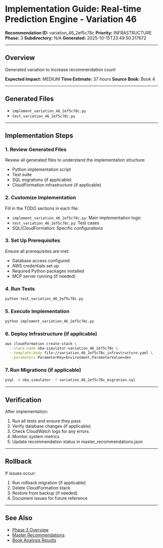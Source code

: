 # Implementation Guide: Real-time Prediction Engine - Variation 46

**Recommendation ID:** variation_46_2ef5c78c
**Priority:** INFRASTRUCTURE
**Phase:** 3
**Subdirectory:** N/A
**Generated:** 2025-10-15T23:49:50.317672

---

## Overview

Generated variation to increase recommendation count

**Expected Impact:** MEDIUM
**Time Estimate:** 37 hours
**Source Book:** Book 4

---

## Generated Files

- `implement_variation_46_2ef5c78c.py`
- `test_variation_46_2ef5c78c.py`

---

## Implementation Steps

### 1. Review Generated Files

Review all generated files to understand the implementation structure:
- Python implementation script
- Test suite
- SQL migrations (if applicable)
- CloudFormation infrastructure (if applicable)

### 2. Customize Implementation

Fill in the TODO sections in each file:
- `implement_variation_46_2ef5c78c.py`: Main implementation logic
- `test_variation_46_2ef5c78c.py`: Test cases
- SQL/CloudFormation: Specific configurations

### 3. Set Up Prerequisites

Ensure all prerequisites are met:
- Database access configured
- AWS credentials set up
- Required Python packages installed
- MCP server running (if needed)

### 4. Run Tests

```bash
python test_variation_46_2ef5c78c.py
```

### 5. Execute Implementation

```bash
python implement_variation_46_2ef5c78c.py
```

### 6. Deploy Infrastructure (if applicable)

```bash
aws cloudformation create-stack \
  --stack-name nba-simulator-variation_46_2ef5c78c \
  --template-body file://variation_46_2ef5c78c_infrastructure.yaml \
  --parameters ParameterKey=Environment,ParameterValue=dev
```

### 7. Run Migrations (if applicable)

```bash
psql -d nba_simulator -f variation_46_2ef5c78c_migration.sql
```

---

## Verification

After implementation:
1. Run all tests and ensure they pass
2. Verify database changes (if applicable)
3. Check CloudWatch logs for any errors
4. Monitor system metrics
5. Update recommendation status in master_recommendations.json

---

## Rollback

If issues occur:
1. Run rollback migration (if applicable)
2. Delete CloudFormation stack
3. Restore from backup (if needed)
4. Document issues for future reference

---

## See Also

- [Phase 3 Overview](/Users/ryanranft/nba-simulator-aws/docs/phases/phase_3/)
- [Master Recommendations](/Users/ryanranft/nba-mcp-synthesis/analysis_results/master_recommendations.json)
- [Book Analysis Results](/Users/ryanranft/nba-mcp-synthesis/analysis_results/)
